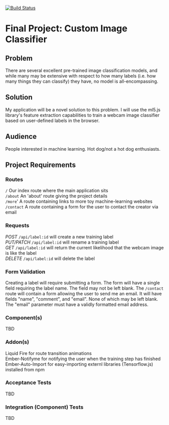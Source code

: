[![Build Status](https://travis-ci.org/joshmin98/itp404-final-project.svg?branch=master)](https://travis-ci.org/joshmin98/itp404-final-project)

# Final Project: Custom Image Classifier 

## Problem
There are several excellent pre-trained image classification models, and while many may be extensive with respect to how many labels (i.e. how many things they can classify) they have, no model is all-encompassing.

## Solution
My application will be a novel solution to this problem. I will use the ml5.js library's feature extraction capabilities to train a webcam image classifier based on user-defined labels in the browser.

## Audience
People interested in machine learning. Hot dog/not a hot dog enthusiasts.

## Project Requirements

### Routes
`/` Our index route where the main application sits  
`/about` An 'about' route giving the project details  
`/more`' A route containing links to more toy machine-learning websites  
`/contact` A route containing a form for the user to contact the creator via email

### Requests
*POST* `/api/label:id` will create a new training label  
*PUT/PATCH* `/api/label:id` will rename a training label  
*GET* `/api/label:id` will return the current likelihood that the webcam image is like the label  
*DELETE* `/api/label:id` will delete the label  

### Form Validation
Creating a label will require submitting a form. The form will have a single field requiring the label name. The field may not be left blank.
The `/contact` route will contain a form allowing the user to send me an email. It will have fields "name", "comment", and "email". None of which may be left blank. The "email" parameter must have a validly formatted email address.

### Component(s)
TBD

### Addon(s)
Liquid Fire for route transition animations  
Ember-Notifyme for notifying the user when the training step has finished  
Ember-Auto-Import for easy-importing externl libraries (Tensorflow.js) installed from npm  

### Acceptance Tests
TBD

### Integration (Component) Tests
TBD
